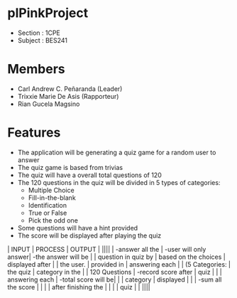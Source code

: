 # plPinkProject
  - Section : 1CPE
  - Subject : BES241
# Members
  - Carl Andrew C. Peñaranda (Leader)
  - Trixxie Marie De Asis (Rapporteur)
  - Rian Gucela Magsino

# Features
  - The application will be generating a quiz game for a random user to answer
  - The quiz game is based from trivias
  - The quiz will have a overall total questions of 120
  - The 120 questions in the quiz will be divided in 5 types of categories:
      - Multiple Choice
      - Fill-in-the-blank
      - Identification
      - True or False
      - Pick the odd one
  - Some questions will have a hint provided
  - The score will be displayed after playing the quiz
  
| INPUT | PROCESS | OUTPUT | |||| | -answer all the | -user will only answer| -the answer will be | | question in quiz by | based on the choices | displayed after | | the user. | provided in | answering each | | (5 Categories: | the quiz | category in the | | 120 Questions | -record score after | quiz | | | answering each | -total score will be| | | category | displayed | | | -sum all the score | | | | after finishing the | | | | quiz | | ||||
